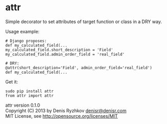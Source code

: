 attr
====

Simple decorator to set attributes of target function or class in a DRY way.

Usage example:

    # Django proposes:
    def my_calculated_field(...
    my_calculated_field.short_description = 'Field'
    my_calculated_field.admin_order_field = 'real_field'

    # DRY:
    @attr(short_description='Field', admin_order_field='real_field')
    def my_calculated_field(...

Get it:

    sudo pip install attr
    from attr import attr

attr version 0.1.0  
Copyright (C) 2013 by Denis Ryzhkov <denisr@denisr.com>  
MIT License, see http://opensource.org/licenses/MIT
